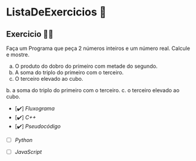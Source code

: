 # ListaDeExercicios 🚀

## Exercicio 👨‍💻

Faça um Programa que peça 2 números inteiros e um número real. Calcule e mostre.

<ol type="a">
<li>O produto do dobro do primeiro com metade do segundo.</li>
<li> A soma do triplo do primeiro com o terceiro.</li>
<li>O terceiro elevado ao cubo. </li>
</ol>
b. a soma do triplo do primeiro com o terceiro.
c. o terceiro elevado ao cubo.

- [✔️] _Fluxograma_
- [✔️] _C++_
- [✔️] _Pseudocódigo_
- [ ] _Python_
- [ ] _JavaScript_


